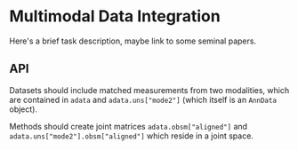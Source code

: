 # Multimodal Data Integration

Here's a brief task description, maybe link to some seminal papers.

## API

Datasets should include matched measurements from two modalities, which are contained in `adata` and `adata.uns["mode2"]` (which itself is an `AnnData` object).

Methods should create joint matrices `adata.obsm["aligned"]` and `adata.uns["mode2"].obsm["aligned"]` which reside in a joint space.
